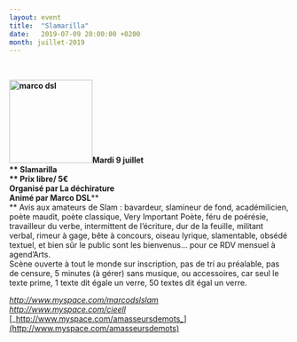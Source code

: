 ```yaml
---
layout: event
title:  "Slamarilla"
date:   2019-07-09 20:00:00 +0200
month: juillet-2019
---
```

&nbsp;

**<img class=" size-thumbnail wp-image-6064 alignleft" src="http://localhost/wpagendarts/wp-content/uploads/2019/02/marco-dsl.jpg?w=150" alt="marco dsl" width="150" height="150" srcset="http://localhost/wpagendarts/wp-content/uploads/2019/02/marco-dsl.jpg 600w, http://localhost/wpagendarts/wp-content/uploads/2019/02/marco-dsl-300x300.jpg 300w, http://localhost/wpagendarts/wp-content/uploads/2019/02/marco-dsl-150x150.jpg 150w" sizes="(max-width: 150px) 100vw, 150px" />Mardi 9 juillet  
** **Slamarilla  
** Prix libre/ 5€  
Organisé par La déchirature  
Animé par** Marco DSL****  
** Avis aux amateurs de Slam : bavardeur, slamineur de fond, académilicien, poète maudit, poète classique, Very Important Poète, féru de poérésie, travailleur du verbe, intermittent de l’écriture, dur de la feuille, militant verbal, rimeur à gage, bête à concours, oiseau lyrique, slamentable, obsédé textuel, et bien sûr le public sont les bienvenus… pour ce RDV mensuel à agend’Arts.  
Scène ouverte à tout le monde sur inscription, pas de tri au préalable, pas de censure, 5 minutes (à gérer) sans musique, ou accessoires, car seul le texte prime, 1 texte dit égale un verre, 50 textes dit égal un verre.

[_http://www.myspace.com/marcodslslam_  
](http://www.myspace.com/marcodslslam) [_http://www.myspace.com/cieell_  
](http://www.myspace.com/cieell) [_http://www.myspace.com/amasseursdemots_](http://www.myspace.com/amasseursdemots)